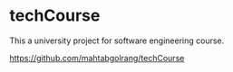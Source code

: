 # techCourse
This a university project for software engineering course.


https://github.com/mahtabgolrang/techCourse